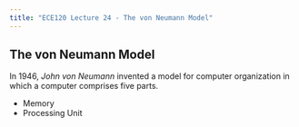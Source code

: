 ```yaml
---
title: "ECE120 Lecture 24 - The von Neumann Model"
---
```


## The von Neumann Model
In 1946, _John von Neumann_ invented a model for computer organization in which a computer comprises five parts.

- Memory
- Processing Unit

